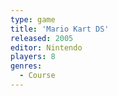 ```yaml
---
type: game
title: 'Mario Kart DS'
released: 2005
editor: Nintendo
players: 8
genres:
  - Course
---
```

